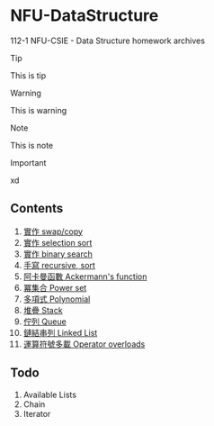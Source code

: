 # NFU-DataStructure

112-1 NFU-CSIE - Data Structure homework archives

> [!TIP]
> This is tip
> > [!WARNING]
> > This is warning
> > > [!NOTE]
> > > This is note
> > > > [!IMPORTANT]
> > > > xd

## Contents

1. [實作 swap/copy](./hw1/questions.md)
2. [實作 selection sort](./hw2/questions.md)
3. [實作 binary search](./hw3/questions.md)
4. [手寫 recursive, sort](./hw4/questions.md)
5. [阿卡曼函數 Ackermann's function](./hw5/1/questions.md)
6. [冪集合 Power set](./hw5/2/questions.md)
7. [多項式 Polynomial](./hw6/questions.md)
8. [堆疊 Stack](./hw7/questions.md)
9. [佇列 Queue](./hw8/questions.md)
10. [鏈結串列 Linked List](./hw9/questions.md)
11. [運算符號多載 Operator overloads](./hw10/questions.md)

## Todo

1. Available Lists
2. Chain
3. Iterator
